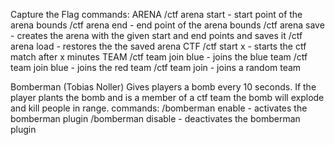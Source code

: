 Capture the Flag
commands: 
ARENA
/ctf arena start - start point of the arena bounds
/ctf arena end - end point of the arena bounds
/ctf arena save - creates the arena with the given start and end points and saves it
/ctf arena load - restores the the saved arena
CTF
/ctf start x - starts the ctf match after x minutes
TEAM
/ctf team join blue - joins the blue team
/ctf team join blue - joins the red team
/ctf team join - joins a random team

Bomberman (Tobias Noller)
Gives players a bomb every 10 seconds. If the player plants the bomb and is a member of a ctf team the bomb will explode and kill people in range.
commands:
/bomberman enable - activates the bomberman plugin
/bomberman disable - deactivates the bomberman plugin
